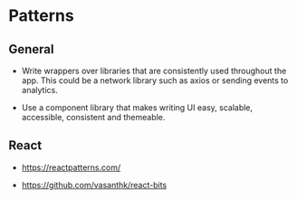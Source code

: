# Patterns

## General

- Write wrappers over libraries that are consistently used throughout the app. This could be a network library such as axios or sending events to analytics.

- Use a component library that makes writing UI easy, scalable, accessible, consistent and themeable.

## React

- https://reactpatterns.com/

- https://github.com/vasanthk/react-bits
